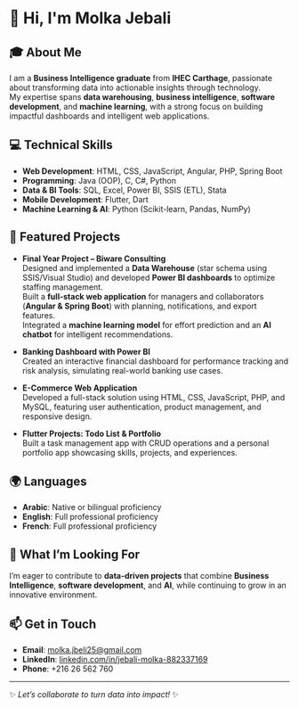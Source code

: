 # 👋 Hi, I'm Molka Jebali

## 🎓 About Me  
I am a **Business Intelligence graduate** from **IHEC Carthage**, passionate about transforming data into actionable insights through technology.  
My expertise spans **data warehousing**, **business intelligence**, **software development**, and **machine learning**, with a strong focus on building impactful dashboards and intelligent web applications.

## 💻 Technical Skills  
- **Web Development**: HTML, CSS, JavaScript, Angular, PHP, Spring Boot  
- **Programming**: Java (OOP), C, C#, Python  
- **Data & BI Tools**: SQL, Excel, Power BI, SSIS (ETL), Stata  
- **Mobile Development**: Flutter, Dart  
- **Machine Learning & AI**: Python (Scikit-learn, Pandas, NumPy)

## 📂 Featured Projects  
- **Final Year Project – Biware Consulting**  
  Designed and implemented a **Data Warehouse** (star schema using SSIS/Visual Studio) and developed **Power BI dashboards** to optimize staffing management.  
  Built a **full-stack web application** for managers and collaborators (**Angular & Spring Boot**) with planning, notifications, and export features.  
  Integrated a **machine learning model** for effort prediction and an **AI chatbot** for intelligent recommendations.  

- **Banking Dashboard with Power BI**  
  Created an interactive financial dashboard for performance tracking and risk analysis, simulating real-world banking use cases.  

- **E-Commerce Web Application**  
  Developed a full-stack solution using HTML, CSS, JavaScript, PHP, and MySQL, featuring user authentication, product management, and responsive design.  

- **Flutter Projects: Todo List & Portfolio**  
  Built a task management app with CRUD operations and a personal portfolio app showcasing skills, projects, and experiences.  

## 🌍 Languages  
- **Arabic**: Native or bilingual proficiency  
- **English**: Full professional proficiency  
- **French**: Full professional proficiency  

## 🚀 What I’m Looking For  
I’m eager to contribute to **data-driven projects** that combine **Business Intelligence**, **software development**, and **AI**, while continuing to grow in an innovative environment.

## 📫 Get in Touch  
- **Email**: molka.jbeli25@gmail.com  
- **LinkedIn**: [linkedin.com/in/jebali-molka-882337169](https://linkedin.com/in/jebali-molka-882337169)  
- **Phone**: +216 26 562 760  

---

✨ *Let’s collaborate to turn data into impact!* ✨
